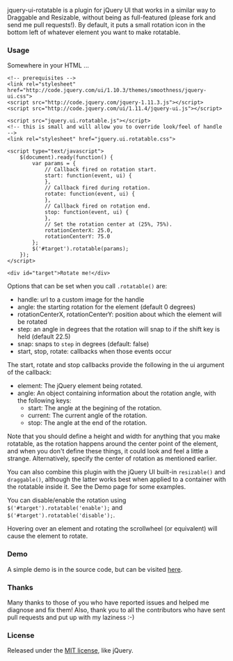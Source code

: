 jquery-ui-rotatable is a plugin for jQuery UI that works in a similar way to Draggable and Resizable, without being as full-featured (please fork and send me pull requests!). By default, it puts a small rotation icon in the bottom left of whatever element you want to make rotatable.

### Usage

Somewhere in your HTML ...

    <!-- prerequisites -->
    <link rel="stylesheet" href="http://code.jquery.com/ui/1.10.3/themes/smoothness/jquery-ui.css">
    <script src="http://code.jquery.com/jquery-1.11.3.js"></script>
    <script src="http://code.jquery.com/ui/1.11.4/jquery-ui.js"></script>
    
    <script src="jquery.ui.rotatable.js"></script>
    <!-- this is small and will allow you to override look/feel of handle -->
    <link rel="stylesheet" href="jquery.ui.rotatable.css">
    
    <script type="text/javascript">
        $(document).ready(function() {
            var params = {
                // Callback fired on rotation start.
                start: function(event, ui) {
                },
                // Callback fired during rotation.
                rotate: function(event, ui) {
                },
                // Callback fired on rotation end.
                stop: function(event, ui) {
                },
                // Set the rotation center at (25%, 75%).
                rotationCenterX: 25.0, 
                rotationCenterY: 75.0
            };
            $('#target').rotatable(params);
        });
    </script>
    
    <div id="target">Rotate me!</div>


  
Options that can be set when you call `.rotatable()` are:

* handle: url to a custom image for the handle
* angle: the starting rotation for the element (default 0 degrees)
* rotationCenterX, rotationCenterY: position about which the element will be rotated
* step: an angle in degrees that the rotation will snap to if the shift key is held (default 22.5)
* snap: snaps to `step` in degrees (default: false)
* start, stop, rotate: callbacks when those events occur

The start, rotate and stop callbacks provide the following in the ui argument of the callback:

* element: The jQuery element being rotated.
* angle: An object containing information about the rotation angle, with the following keys:
  * start: The angle at the begining of the rotation.
  * current: The current angle of the rotation.
  * stop: The angle at the end of the rotation.

Note that you should define a height and width for anything that you make rotatable, as the rotation happens around the center point of the element, and when you don't define these things, it could look and feel a little a strange. Alternatively, specify the center of rotation as mentioned earlier.

You can also combine this plugin with the jQuery UI built-in `resizable()` and `draggable()`, although the latter works best when applied to a container with the rotatable inside it. See the Demo page for some examples.

You can disable/enable the rotation using `$('#target').rotatable('enable');` and `$('#target').rotatable('disable');`.

Hovering over an element and rotating the scrollwheel (or equivalent) will cause the element to rotate.

### Demo

A simple demo is in the source code, but can be visited [here](http://godswearhats.com/jquery-ui-rotatable/demo.html).

### Thanks

Many thanks to those of you who have reported issues and helped me diagnose and fix them! Also, thank you to all the contributors who have sent pull requests and put up with my laziness :-)

### License

Released under the [MIT license](http://jquery.org/license), like jQuery. 
